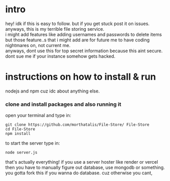 # intro
hey!
idk if this is easy to follow. but if you get stuck post it on issues.  
anyways, this is my terrible file storing service.  
i might add features like adding usernames and passwords to delete items  
but those feature..s that i might add are for future me to have coding nightmares on, not current me.  
anyways, dont use this for top secret information because this aint secure.  
dont sue me if your instance somehow gets hacked.
# instructions on how to install & run
nodejs and npm cuz idc about anything else.
### clone and install packages and also running it
open your terminal and type in:
```
git clone https://github.com/morthatalis/File-Store/ File-Store
cd File-Store  
npm install
```

to start the server type in:

```node server.js```

that's actually everything!
if you use a server hoster like render or vercel then
you have to manually figure out database, use mongodb or something.
you gotta fork this if you wanna do database. cuz otherwise you cant,
